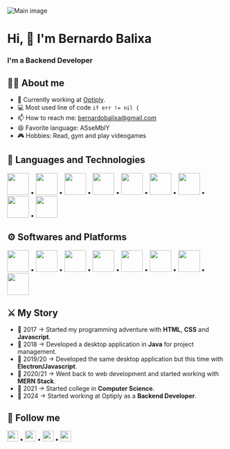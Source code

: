 ![Main image](https://www.pngplay.com/wp-content/uploads/13/Programmer-PNG-Free-File-Download.png)
# Hi, :wave: I'm Bernardo Balixa
### I'm a Backend Developer
## 💁‍♂️ About me
- 👷 Currently working at [Optiply](https://optiply.com/).
- 💻 Most used line of code ```if err != nil {```
- 📫 How to reach me: [bernardobalixa@gmail.com](mailto:bernardobalixa@gmail.com)
- 😆 Favorite language: ASseMblY
- 🎮 Hobbies: Read, gym and play videogames
## 🔭 Languages and Technologies
[<img src="https://brandslogos.com/wp-content/uploads/images/large/java-logo-1.png" height="50" />](https://www.java.com)
▪️
[<img src="https://go.dev/blog/go-brand/Go-Logo/PNG/Go-Logo_Blue.png" height="50" />](https://go.dev/)
▪️
[<img src="https://grpc.io/img/logos/grpc-icon-color.png" height="50" />](https://grpc.io/)
▪️
[<img src="https://upload.wikimedia.org/wikipedia/commons/thumb/2/29/Postgresql_elephant.svg/1985px-Postgresql_elephant.svg.png" height="50" />](https://www.postgresql.org)
▪️
[<img src="https://seeklogo.com/images/K/kafka-logo-8E01E03CAD-seeklogo.com.png" height="50" />](https://kafka.apache.org/)
▪️
[<img src="https://seeklogo.com/images/N/node-node-js-logo-81A4CC16D2-seeklogo.com.png" data-canonical-src="https://gyazo.com/eb5c5741b6a9a16c692170a41a49c858.png" height="50" />](https://nodejs.org/en/)
▪️
[<img src="https://img.icons8.com/?size=512&id=90519&format=png" height="50" />](https://spring.io/)
▪️
[<img src="https://objectcomputing.com/download_file/5205" height="50" />](https://micronaut.io/)
▪️
[<img src="https://emanueleciriachi.net/wp-content/uploads/2019/01/logo-mongodb-png-mongodb-logo-png-400.png" data-canonical-src="https://gyazo.com/eb5c5741b6a9a16c692170a41a49c858.png" height="50" />](https://www.mongodb.com/)
## ⚙️ Softwares and Platforms
[<img src="https://static-00.iconduck.com/assets.00/intellij-idea-icon-2048x2048-hsyna1mi.png" height="50" />](https://www.jetbrains.com/idea/)
▪️
[<img src="https://miro.medium.com/v2/resize:fit:329/1*iipeSHquOhLflQbrGizK-w.png" height="50" />](https://www.jetbrains.com/go/)
▪️
[<img src="https://seeklogo.com/images/D/datagrip-logo-295CA63255-seeklogo.com.png" height="50" />](https://www.jetbrains.com/datagrip/)
▪️
[<img src="https://upload.wikimedia.org/wikipedia/commons/3/39/Kubernetes_logo_without_workmark.svg" height="50" />](https://kubernetes.io/)
▪️
[<img src="https://cdn.worldvectorlogo.com/logos/gitkraken.svg" height="50" />](https://www.gitkraken.com/)
▪️
[<img src="https://upload.wikimedia.org/wikipedia/commons/thumb/9/9a/Visual_Studio_Code_1.35_icon.svg/2048px-Visual_Studio_Code_1.35_icon.svg.png" data-canonical-src="https://gyazo.com/eb5c5741b6a9a16c692170a41a49c858.png" height="50" />](https://code.visualstudio.com/)
▪️
[<img src="https://git-scm.com/images/logos/downloads/Git-Icon-1788C.png" data-canonical-src="https://gyazo.com/eb5c5741b6a9a16c692170a41a49c858.png" height="50" />](https://git-scm.com/)
▪️
[<img src="https://cdn4.iconfinder.com/data/icons/logos-and-brands/512/306_Slack_logo-512.png" height="50" />](https://slack.com/)
## ⚔️ My Story
- 📆 2017 -> Started my programming adventure with **HTML**, **CSS** and **Javascript**.
- 📆 2018 -> Developed a desktop application in **Java** for project management.
- 📆 2019/20 -> Developed the same desktop application but this time with **Electron/Javascript**.
- 📆 2020/21 -> Went back to web development and started working with **MERN Stack**.
- 📆 2021 -> Started college in **Computer Science**.
- 📆 2024 -> Started working at Optiply as a **Backend Developer**.
## 📱 Follow me
[<img src="https://img.shields.io/badge/LinkedIn-0077B5?style=for-the-badge&logo=linkedin&logoColor=white" data-canonical-src="https://gyazo.com/eb5c5741b6a9a16c692170a41a49c858.png" height="25" />](https://www.linkedin.com/in/bernardo-balixa-911ba416a)
▪️
[<img src="https://img.shields.io/badge/Instagram-E4405F?style=for-the-badge&logo=instagram&logoColor=white" data-canonical-src="https://gyazo.com/eb5c5741b6a9a16c692170a41a49c858.png" height="25" />](https://www.instagram.com/bernardobalixa/)
▪️
[<img src="https://img.shields.io/badge/Twitter-1DA1F2?style=for-the-badge&logo=twitter&logoColor=white" data-canonical-src="https://gyazo.com/eb5c5741b6a9a16c692170a41a49c858.png" height="25" />](https://twitter.com/BernardoBalixa)
▪️
[<img src="https://img.shields.io/badge/Reddit-FF4500?style=for-the-badge&logo=reddit&logoColor=white" data-canonical-src="https://gyazo.com/eb5c5741b6a9a16c692170a41a49c858.png" height="25" />](https://www.reddit.com/user/Bernardo_Balixa)

